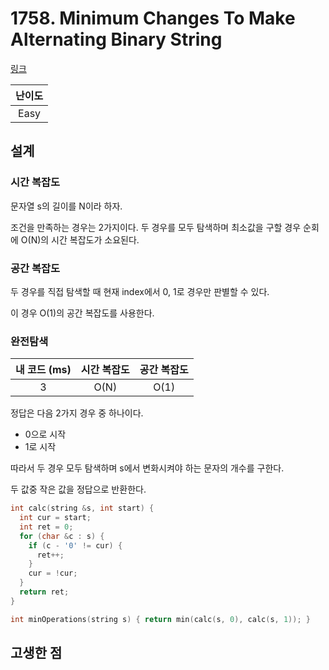 # 1758. Minimum Changes To Make Alternating Binary String

[링크](https://leetcode.com/problems/minimum-changes-to-make-alternating-binary-string/)

| 난이도 |
| :----: |
|  Easy  |

## 설계

### 시간 복잡도

문자열 s의 길이를 N이라 하자.

조건을 만족하는 경우는 2가지이다. 두 경우를 모두 탐색하며 최소값을 구할 경우 순회에 O(N)의 시간 복잡도가 소요된다.

### 공간 복잡도

두 경우를 직접 탐색할 때 현재 index에서 0, 1로 경우만 판별할 수 있다.

이 경우 O(1)의 공간 복잡도를 사용한다.

### 완전탐색

| 내 코드 (ms) | 시간 복잡도 | 공간 복잡도 |
| :----------: | :---------: | :---------: |
|      3       |    O(N)     |    O(1)     |

정답은 다음 2가지 경우 중 하나이다.

- 0으로 시작
- 1로 시작

따라서 두 경우 모두 탐색하며 s에서 변화시켜야 하는 문자의 개수를 구한다.

두 값중 작은 값을 정답으로 반환한다.

```cpp
int calc(string &s, int start) {
  int cur = start;
  int ret = 0;
  for (char &c : s) {
    if (c - '0' != cur) {
      ret++;
    }
    cur = !cur;
  }
  return ret;
}

int minOperations(string s) { return min(calc(s, 0), calc(s, 1)); }
```

## 고생한 점
